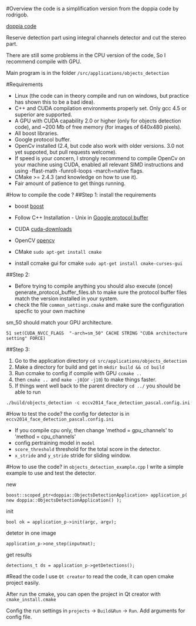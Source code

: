 #Overview
the code is a simplification version from the doppia code by rodrigob.

[doppia code](https://bitbucket.org/rodrigob/doppia)

Reserve detection part using integral channels detector and cut the stereo part.

There are still some problems in the CPU version of the code, So I recommend compile with GPU.

Main program is in the folder `/src/applications/objects_detection` 

#Requirements
* Linux (the code can in theory compile and run on windows, but practice has shown this to be a bad idea).
* C++ and CUDA compilation environments properly set. Only gcc 4.5 or superior are supported.
* A GPU with CUDA capability 2.0 or higher (only for objects detection code), and ~200 Mb of free memory (for images of 640x480 pixels).
* All boost libraries.
* Google protocol buffer.
* OpenCv installed (2.4, but code also work with older versions. 3.0 not yet suppoted, but pull requests welcome).
* If speed is your concern, I strongly recommend to compile OpenCv on your machine using CUDA, enabled all relevant SIMD instructions and using -ffast-math -funroll-loops -march=native flags.
* CMake >= 2.4.3 (and knowledge on how to use it).
* Fair amount of patience to get things running.

#How to compile the code ?
##Step 1:
install the requirements

* boost [boost](http://www.boost.org/users/download/)

* Follow C++ Installation - Unix in [Google protocol buffer](https://github.com/google/protobuf/)

* CUDA [cuda-downloads](https://developer.nvidia.com/cuda-downloads)

* OpenCV [opencv](http://opencv.org/)

* CMake `sudo apt-get install cmake`

* install ccmake gui for cmake `sudo apt-get install cmake-curses-gui`

##Step 2: 

* Before trying to compile anything you should also execute (once) generate_protocol_buffer_files.sh to make sure the protocol buffer files match the version installed in your system.
* check the file `common_settings.cmake` and make sure the configuration specfic to your own machine

sm_50 should match your GPU architecture.

`51 set(CUDA_NVCC_FLAGS  "-arch=sm_50" CACHE STRING "CUDA architecture setting" FORCE)`

##Step 3:
1. Go to the application directory `cd src/applications/objects_detection`
1. Make a directory for build and get in `mkdir build && cd build`
1. Run ccmake to config if compile with GPU `ccmake ..`
1. then `cmake .. `and `make -j8`(or `-j10`) to make things faster.
1. If things went well back to the parent directory `cd ../` you should be able to run 

`./build/objects_detection -c eccv2014_face_detection_pascal.config.ini`

#How to test the code?
the config for detector is in `eccv2014_face_detection_pascal.config.ini`

* If you compile cpu only, then change 'method = gpu_channels' to 'method = cpu_channels'
* config pertraining model in `model`
* `score_threshold` threshold for the total score in the detector.
* `x_stride` and `y_stride` stride for sliding window.

#How to use the code?
in `objects_detection_example.cpp` I write a simple example to use and test the detector.

new

`boost::scoped_ptr<doppia::ObjectsDetectionApplication> application_p( new doppia::ObjectsDetectionApplication() );`

init

`bool ok = application_p->init(argc, argv);`

detetor in one image

`application_p->one_step(inputmat);`

get results

`detections_t ds = application_p->getDetections();`

#Read the code
I use `Qt creator` to read the code, it can open cmake project easily.

After run the cmake, you can open the project in Qt creator with `cmake_install.cmake`

Config the run settings in `projects` -> `Build&Run` -> `Run`. Add arguments for config file.
